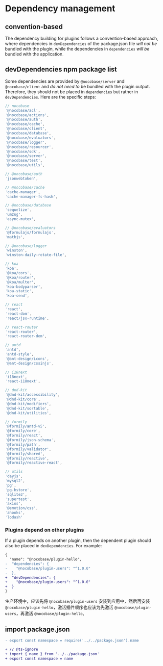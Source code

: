 # Dependency management

## convention-based

The dependency building for plugins follows a convention-based approach, where dependencies in `devDependencies` of the package.json file *will not be* bundled with the plugin, while the dependencies in `dependencies` *will be* bundled with the application.

## devDependencies npm package list

Some dependencies are provided by `@nocobase/server` and `@nocobase/client` and *do not need to* be bundled with the plugin output. Therefore, they should not be placed in `dependencies` but rather in `devDependencies`. Here are the specific steps:


```js
// nocobase
'@nocobase/acl',
'@nocobase/actions',
'@nocobase/auth',
'@nocobase/cache',
'@nocobase/client',
'@nocobase/database',
'@nocobase/evaluators',
'@nocobase/logger',
'@nocobase/resourcer',
'@nocobase/sdk',
'@nocobase/server',
'@nocobase/test',
'@nocobase/utils',

// @nocobase/auth
'jsonwebtoken',

// @nocobase/cache
'cache-manager',
'cache-manager-fs-hash',

// @nocobase/database
'sequelize',
'umzug',
'async-mutex',

// @nocobase/evaluators
'@formulajs/formulajs',
'mathjs',

// @nocobase/logger
'winston',
'winston-daily-rotate-file',

// koa
'koa',
'@koa/cors',
'@koa/router',
'@koa/multer',
'koa-bodyparser',
'koa-static',
'koa-send',

// react
'react',
'react-dom',
'react/jsx-runtime',

// react-router
'react-router',
'react-router-dom',

// antd
'antd',
'antd-style',
'@ant-design/icons',
'@ant-design/cssinjs',

// i18next
'i18next',
'react-i18next',

// dnd-kit
'@dnd-kit/accessibility',
'@dnd-kit/core',
'@dnd-kit/modifiers',
'@dnd-kit/sortable',
'@dnd-kit/utilities',

// formily
'@formily/antd-v5',
'@formily/core',
'@formily/react',
'@formily/json-schema',
'@formily/path',
'@formily/validator',
'@formily/shared',
'@formily/reactive',
'@formily/reactive-react',

// utils
'dayjs',
'mysql2',
'pg',
'pg-hstore',
'sqlite3',
'supertest',
'axios',
'@emotion/css',
'ahooks',
'lodash'
```

### Plugins depend on other plugins

If a plugin depends on another plugin, then the dependent plugin should also be placed in `devDependencies`. For example:

```diff
{
  "name": "@nocobase/plugin-hello",
-  "dependencies": {
-    "@nocobase/plugin-users": "^1.0.0"
-  },
+  "devDependencies": {
+    "@nocobase/plugin-users": "^1.0.0"
+  }
}
```

生产环境中，应该先将 `@nocobase/plugin-users` 安装到应用中，然后再安装 `@nocobase/plugin-hello`，激活插件顺序也应该为先激活 `@nocobase/plugin-users`，再激活 `@nocobase/plugin-hello`。


## import package.json

```diff
- export const namespace = require('../../package.json').name

+ // @ts-ignore
+ import { name } from '../../package.json'
+ export const namespace = name
```
